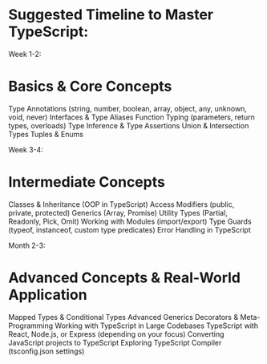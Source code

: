 # Suggested Timeline to Master TypeScript: #

Week 1-2: 
# Basics & Core Concepts
Type Annotations (string, number, boolean, array, object, any, unknown, void, never)
Interfaces & Type Aliases
Function Typing (parameters, return types, overloads)
Type Inference & Type Assertions
Union & Intersection Types
Tuples & Enums


Week 3-4: 
# Intermediate Concepts
Classes & Inheritance (OOP in TypeScript)
Access Modifiers (public, private, protected)
Generics (Array<T>, Promise<T>)
Utility Types (Partial, Readonly, Pick, Omit)
Working with Modules (import/export)
Type Guards (typeof, instanceof, custom type predicates)
Error Handling in TypeScript


Month 2-3: 
# Advanced Concepts & Real-World Application
Mapped Types & Conditional Types
Advanced Generics
Decorators & Meta-Programming
Working with TypeScript in Large Codebases
TypeScript with React, Node.js, or Express (depending on your focus)
Converting JavaScript projects to TypeScript
Exploring TypeScript Compiler (tsconfig.json settings)